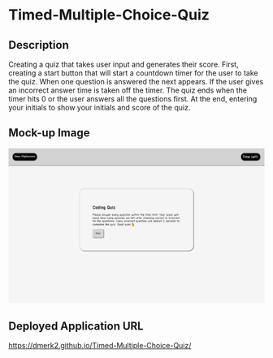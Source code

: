 # Timed-Multiple-Choice-Quiz

## Description
Creating a quiz that takes user input and generates their score. First,
creating a start button that will start a countdown timer for the user
to take the quiz. When one question is answered the next appears. If the
user gives an incorrect answer time is taken off the timer. The quiz ends
when the timer hits 0 or the user answers all the questions first. At the
end, entering your initials to show your initials and score of the quiz.

## Mock-up Image
<img src="./Assets/screenshot.png">

## Deployed Application URL
https://dmerk2.github.io/Timed-Multiple-Choice-Quiz/